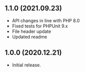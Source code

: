 ## 1.1.0 (2021.09.23)
- API changes in line with PHP 8.0
- Fixed tests for PHPUnit 9.x
- File header update
- Updated readme

## 1.0.0 (2020.12.21)
- Initial release.